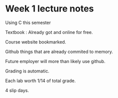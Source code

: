 # Week 1 lecture notes

Using C this semester

Textbook : Already got and online for free.

Course website bookmarked.

Github things that are already commited to memory.

Future employer will more than likely use github.

Grading is automatic.

Each lab worth 1/14 of total grade.

4 slip days. 
